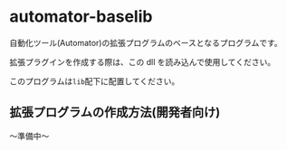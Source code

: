 # automator-baselib

自動化ツール(Automator)の拡張プログラムのベースとなるプログラムです。

拡張プラグインを作成する際は、この dll を読み込んで使用してください。

このプログラムは`lib`配下に配置してください。

## 拡張プログラムの作成方法(開発者向け)

～準備中～
